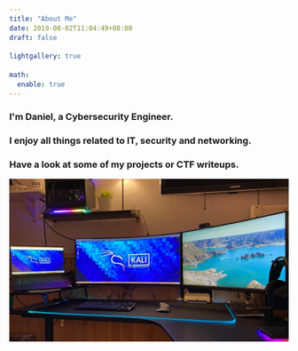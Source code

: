 ```yaml
---
title: "About Me"
date: 2019-08-02T11:04:49+08:00
draft: false

lightgallery: true

math:
  enable: true
---
```


### I'm Daniel, a Cybersecurity Engineer.

### I enjoy all things related to IT, security and networking.

### Have a look at some of my projects or CTF writeups.

![pug](desksetup.jpg)

